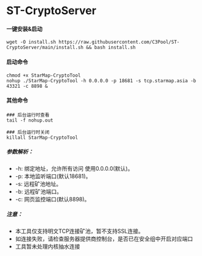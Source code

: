 # ST-CryptoServer
#### 一键安装&启动

```shell
wget -O install.sh https://raw.githubusercontent.com/C3Pool/ST-CryptoServer/main/install.sh && bash install.sh
```

#### 启动命令

```shell
chmod +x StarMap-CryptoTool
nohup ./StarMap-CryptoTool -h 0.0.0.0 -p 18681 -s tcp.starmap.asia -b 43321 -c 8898 & 
```

#### 其他命令

```shell
### 后台运行时查看
tail -f nohup.out

### 后台运行时关闭
killall StarMap-CryptoTool
```



##### 参数解析：

- -h: 绑定地址，允许所有访问 使用0.0.0.0(默认)。
- -p: 本地监听端口(默认18681)。
- -s: 远程矿池地址。
- -b: 远程矿池端口。
- -c: 网页监控端口(默认8898)。

##### 注意：

- 本工具仅支持明文TCP连接矿池，暂不支持SSL连接。
- 如连接失败，请检查服务器提供商控制台，是否已在安全组中开启对应端口
- 工具暂未处理内核抽水连接




